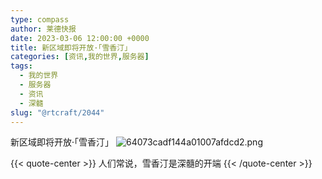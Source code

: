 ```yaml
---
type: compass
author: 莱德快报
date: 2023-03-06 12:00:00 +0000
title: 新区域即将开放·「雪香汀」
categories: [资讯,我的世界,服务器]
tags:
  - 我的世界
  - 服务器
  - 资讯
  - 深髓
slug: "@rtcraft/2044"
---
```

新区域即将开放·「雪香汀」
![64073cadf144a01007afdcd2.png](https://litepan.litecat.xyz/@blog/64073cadf144a01007afdcd2.webp)

{{< quote-center >}}
人们常说，雪香汀是深髓的开端
{{< /quote-center >}}


